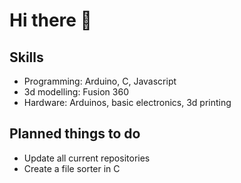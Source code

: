 # Hi there 👋
## Skills
- Programming: Arduino, C, Javascript
- 3d modelling: Fusion 360
- Hardware: Arduinos, basic electronics, 3d printing

## Planned things to do
- Update all current repositories
- Create a file sorter in C


<!--
**KhohZongEu/KhohZongEu** is a ✨ _special_ ✨ repository because its `README.md` (this file) appears on your GitHub profile.

Here are some ideas to get you started:

- 🔭 I’m currently working on ...
- 🌱 I’m currently learning ...
- 👯 I’m looking to collaborate on ...
- 🤔 I’m looking for help with ...
- 💬 Ask me about ...
- 📫 How to reach me: ...
- 😄 Pronouns: ...
- ⚡ Fun fact: ...
-->

